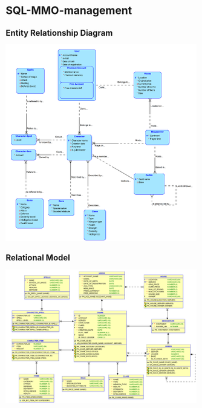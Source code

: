 # SQL-MMO-management
## Entity Relationship Diagram
![alt text](https://github.com/AlekOwcz/SQL-MMO-management/blob/main/Entity%20Relationship%20DIagram.png?raw=true)

## Relational Model
![alt text](https://github.com/AlekOwcz/SQL-MMO-management/blob/main/Relational%20Diagram.png?raw=true)

